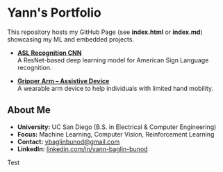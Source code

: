 # Yann's Portfolio

This repository hosts my GitHub Page (see **index.html** or **index.md**) showcasing my ML and embedded projects.

- **[ASL Recognition CNN](https://github.com/sebastian110203/ECE176Final)**  
  A ResNet-based deep learning model for American Sign Language recognition.

- **[Gripper Arm – Assistive Device](https://qdo665.wixsite.com/ece196getagrip)**  
  A wearable arm device to help individuals with limited hand mobility.

## About Me

- **University:** UC San Diego (B.S. in Electrical & Computer Engineering)  
- **Focus:** Machine Learning, Computer Vision, Reinforcement Learning  
- **Contact:** [ybaglinbunod@gmail.com](mailto:ybaglinbunod@gmail.com)  
- **LinkedIn:** [linkedin.com/in/yann-baglin-bunod](https://linkedin.com/in/yann-baglin-bunod)

Test
